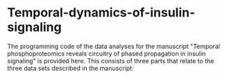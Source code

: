 # Temporal-dynamics-of-insulin-signaling
The programming code of the data analyses for the manuscript "Temporal phosphoproteomics reveals circuitry of phased propagation in insulin signaling" is provided here. This consists of three parts that relate to the three data sets described in the manuscript:
